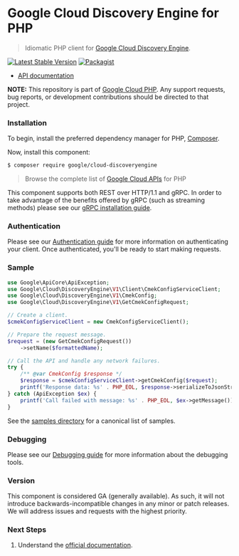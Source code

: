 # Google Cloud Discovery Engine for PHP

> Idiomatic PHP client for [Google Cloud Discovery Engine](https://cloud.google.com/discovery-engine).

[![Latest Stable Version](https://poser.pugx.org/google/cloud-discoveryengine/v/stable)](https://packagist.org/packages/google/cloud-discoveryengine) [![Packagist](https://img.shields.io/packagist/dm/google/cloud-discoveryengine.svg)](https://packagist.org/packages/google/cloud-discoveryengine)

* [API documentation](https://cloud.google.com/php/docs/reference/cloud-discoveryengine/latest)

**NOTE:** This repository is part of [Google Cloud PHP](https://github.com/googleapis/google-cloud-php). Any
support requests, bug reports, or development contributions should be directed to
that project.

### Installation

To begin, install the preferred dependency manager for PHP, [Composer](https://getcomposer.org/).

Now, install this component:

```sh
$ composer require google/cloud-discoveryengine
```

> Browse the complete list of [Google Cloud APIs](https://cloud.google.com/php/docs/reference)
> for PHP

This component supports both REST over HTTP/1.1 and gRPC. In order to take advantage of the benefits
offered by gRPC (such as streaming methods) please see our
[gRPC installation guide](https://cloud.google.com/php/grpc).

### Authentication

Please see our [Authentication guide](https://github.com/googleapis/google-cloud-php/blob/main/AUTHENTICATION.md) for more information
on authenticating your client. Once authenticated, you'll be ready to start making requests.

### Sample

```php
use Google\ApiCore\ApiException;
use Google\Cloud\DiscoveryEngine\V1\Client\CmekConfigServiceClient;
use Google\Cloud\DiscoveryEngine\V1\CmekConfig;
use Google\Cloud\DiscoveryEngine\V1\GetCmekConfigRequest;

// Create a client.
$cmekConfigServiceClient = new CmekConfigServiceClient();

// Prepare the request message.
$request = (new GetCmekConfigRequest())
    ->setName($formattedName);

// Call the API and handle any network failures.
try {
    /** @var CmekConfig $response */
    $response = $cmekConfigServiceClient->getCmekConfig($request);
    printf('Response data: %s' . PHP_EOL, $response->serializeToJsonString());
} catch (ApiException $ex) {
    printf('Call failed with message: %s' . PHP_EOL, $ex->getMessage());
}
```

See the [samples directory](https://github.com/googleapis/google-cloud-php-discoveryengine/tree/main/samples) for a canonical list of samples.

### Debugging

Please see our [Debugging guide](https://github.com/googleapis/google-cloud-php/blob/main/DEBUG.md)
for more information about the debugging tools.

### Version

This component is considered GA (generally available). As such, it will not introduce backwards-incompatible changes in
any minor or patch releases. We will address issues and requests with the highest priority.

### Next Steps

1. Understand the [official documentation](https://cloud.google.com/discovery-engine/docs/apis).
